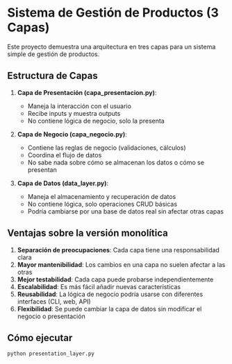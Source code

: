 # Sistema de Gestión de Productos (3 Capas)

Este proyecto demuestra una arquitectura en tres capas para un sistema simple de gestión de productos.

## Estructura de Capas

1. **Capa de Presentación (capa_presentacion.py)**:
   - Maneja la interacción con el usuario
   - Recibe inputs y muestra outputs
   - No contiene lógica de negocio, solo la presenta

2. **Capa de Negocio (capa_negocio.py)**:
   - Contiene las reglas de negocio (validaciones, cálculos)
   - Coordina el flujo de datos
   - No sabe nada sobre cómo se almacenan los datos o cómo se presentan

3. **Capa de Datos (data_layer.py)**:
   - Maneja el almacenamiento y recuperación de datos
   - No contiene lógica, solo operaciones CRUD básicas
   - Podría cambiarse por una base de datos real sin afectar otras capas

## Ventajas sobre la versión monolítica

1. **Separación de preocupaciones**: Cada capa tiene una responsabilidad clara
2. **Mayor mantenibilidad**: Los cambios en una capa no suelen afectar a las otras
3. **Mejor testabilidad**: Cada capa puede probarse independientemente
4. **Escalabilidad**: Es más fácil añadir nuevas características
5. **Reusabilidad**: La lógica de negocio podría usarse con diferentes interfaces (CLI, web, API)
6. **Flexibilidad**: Se puede cambiar la capa de datos sin modificar el negocio o presentación

## Cómo ejecutar
```bash
python presentation_layer.py